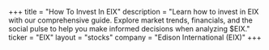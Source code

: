 +++
title = "How To Invest In EIX"
description = "Learn how to invest in EIX with our comprehensive guide. Explore market trends, financials, and the social pulse to help you make informed decisions when analyzing $EIX."
ticker = "EIX"
layout = "stocks"
company = "Edison International (EIX)"
+++

